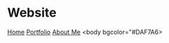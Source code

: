 # Website
<a href="index.html">Home</a>
<a href="portfolio.html">Portfolio</a>
<a href="aboutme.html">About Me</a>
 	</head>
	<body>
		<body bgcolor="#DAF7A6>

